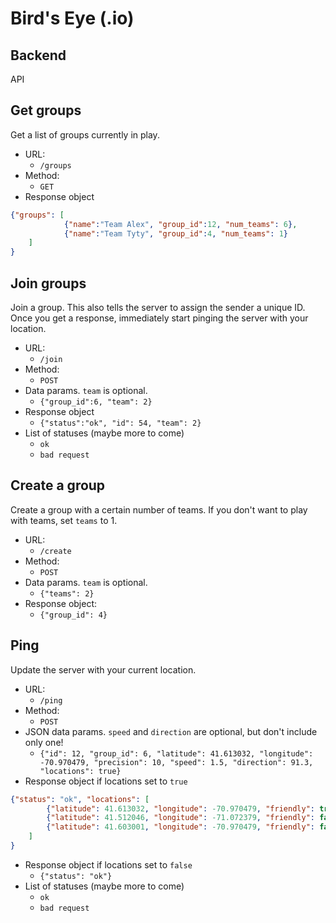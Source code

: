 # Bird's Eye (.io)
## Backend


API

## Get groups

Get a list of groups currently in play.

- URL:
	- `/groups`
- Method:
	- `GET`
- Response object
```json
{"groups": [
			{"name":"Team Alex", "group_id":12, "num_teams": 6},
			{"name":"Team Tyty", "group_id":4, "num_teams": 1}
	]
}
```

## Join groups

Join a group. This also tells the server to assign the sender a unique ID. Once you get a response, immediately start pinging the server with your location.

- URL:
	- `/join`
- Method:
	- `POST`
- Data params. `team` is optional.
	- `{"group_id":6, "team": 2}`
- Response object
	- `{"status":"ok", "id": 54, "team": 2}`
- List of statuses (maybe more to come)
	- `ok`
	- `bad request`

## Create a group

Create a group with a certain number of teams. If you don't want to play with teams, set `teams` to 1.

- URL:
	- `/create`
- Method:
	- `POST`
- Data params. `team` is optional.
	- `{"teams": 2}`
- Response object:
	- `{"group_id": 4}`

## Ping

Update the server with your current location.

- URL:
	- `/ping`
- Method:
	- `POST`
- JSON data params. `speed` and `direction` are optional, but don't include only one!
	- `{"id": 12, "group_id": 6, "latitude": 41.613032, "longitude": -70.970479, "precision": 10, "speed": 1.5, "direction": 91.3, "locations": true}`
- Response object if locations set to `true`
```json
{"status": "ok", "locations": [
		{"latitude": 41.613032, "longitude": -70.970479, "friendly": true},
		{"latitude": 41.512046, "longitude": -71.072379, "friendly": false},
		{"latitude": 41.603001, "longitude": -70.970479, "friendly": false}
	]
}
```
- Response object if locations set to `false`
	- `{"status": "ok"}`
- List of statuses (maybe more to come)
	- `ok`
	- `bad request`

